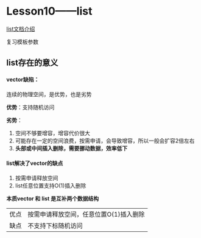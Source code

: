 # Lesson10——list  

[list文档介绍](https://cplusplus.com/reference/list/list/?kw=list)

复习模板参数

## list存在的意义

#### vector缺陷：

连续的物理空间，是优势，也是劣势

**优势**：支持随机访问

**劣势**：

1. 空间不够要增容，增容代价很大
2. 可能存在一定的空间浪费，按需申请，会导致增容，所以一般会扩容2倍左右
3. **头部或中间插入删除，需要挪动数据，效率低下**

#### list解决了vector的缺点

1. 按需申请释放空间
2. list任意位置支持O(1)插入删除

**本质vector 和 list 是互补两个数据结构**

|      |                                        |
| ---- | -------------------------------------- |
| 优点 | 按需申请释放空间，任意位置O(1)插入删除 |
| 缺点 | 不支持下标随机访问                     |

